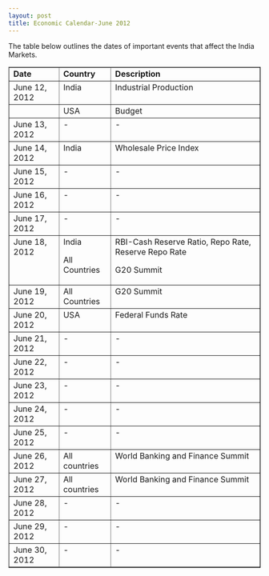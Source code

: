 ```yaml
---
layout: post
title: Economic Calendar-June 2012
---
```


The table below outlines the dates of important events that affect the India Markets.


<!---abstract-->
<table border="1" cellspacing="0" cellpadding="0" > 
<tbody>
<tr>
<td valign="top" ><b>Date</b></td>
<td valign="top" ><b>Country</b></td>
<td valign="top" ><b>Description</b></td>
</tr>

<tr>
<td valign="top" >June 12, 2012</td>
<td valign="top" >India</td>
<td valign="top" >Industrial Production</td>
</tr>

<tr>
<td valign="top" > </td>
<td valign="top" >USA</td>
<td valign="top" >Budget</td>
</tr>

<tr>
<td valign="top" >June 13, 2012</td>
<td valign="top" >-</td>
<td valign="top" >-</td>
</tr>

<tr>
<td valign="top" >June 14, 2012</td>
<td valign="top" >India</td>
<td valign="top" >Wholesale Price Index</td>
</tr>

<tr>
<td valign="top" >June 15, 2012</td>
<td valign="top" >-</td>
<td valign="top" >-</td>
</tr>

<tr>
<td valign="top" >June 16, 2012</td>
<td valign="top" >-</td>
<td valign="top" >-</td>
</tr>

<tr>
<td valign="top" >June 17, 2012</td>
<td valign="top" >-</td>
<td valign="top" >-</td>
</tr>

<tr>
<td valign="top" >June 18, 2012</td>
<td valign="top" >India

All Countries</td>
<td valign="top" >RBI-Cash Reserve Ratio, Repo Rate, Reserve Repo Rate

G20 Summit</td>
</tr>

<tr>
<td valign="top" >June 19, 2012</td>
<td valign="top" >All Countries</td>
<td valign="top" >G20 Summit</td>
</tr>

<tr>
<td valign="top" >June 20, 2012</td>
<td valign="top" >USA</td>
<td valign="top" >Federal Funds Rate</td>
</tr>

<tr>
<td valign="top" >June 21, 2012</td>
<td valign="top" >-</td>
<td valign="top" >-</td>
</tr>

<tr>
<td valign="top" >June 22, 2012</td>
<td valign="top" >-</td>
<td valign="top" >-</td>
</tr>

<tr>
<td valign="top" >June 23, 2012</td>
<td valign="top" >-</td>
<td valign="top" >-</td>
</tr>

<tr>
<td valign="top" >June 24, 2012</td>
<td valign="top" >-</td>
<td valign="top" >-</td>
</tr>

<tr>
<td valign="top" >June 25, 2012</td>
<td valign="top" >-</td>
<td valign="top" >-</td>
</tr>

<tr>
<td valign="top" >June 26, 2012</td>
<td valign="top" >All countries</td>
<td valign="top" >World Banking and Finance Summit</td>
</tr>

<tr>
<td valign="top" >June 27, 2012</td>
<td valign="top" >All countries</td>
<td valign="top" >World Banking and Finance Summit</td>
</tr>

<tr>
<td valign="top" >June 28, 2012</td>
<td valign="top" >-</td>
<td valign="top" >-</td>
</tr>

<tr>
<td valign="top" >June 29, 2012</td>
<td valign="top" >-</td>
<td valign="top" >-</td>
</tr>

<tr>
<td valign="top" >June 30, 2012</td>
<td valign="top" >-</td>
<td valign="top" >-</td>
</tr>

</tbody>
</table>
